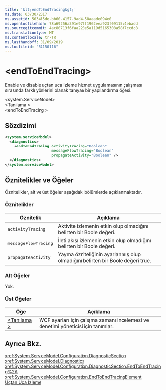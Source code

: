 ```yaml
---
title: '&lt;endToEndTracing&gt;'
ms.date: 03/30/2017
ms.assetid: 5034f5de-bb60-4157-9ad4-58aaade094e0
ms.openlocfilehash: 78a69256a391e97ff1962eea923f09115c4ebadd
ms.sourcegitcommit: 4ac80713f6faa220e5a119d5165308a58f7ccdc8
ms.translationtype: MT
ms.contentlocale: tr-TR
ms.lasthandoff: 01/09/2019
ms.locfileid: "54150116"
---
```

# <a name="ltendtoendtracinggt"></a>&lt;endToEndTracing&gt;
Enable ve disable uçtan uca izleme hizmet uygulamasının çalışması sırasında farklı yönlerini olanak tanıyan bir yapılandırma öğesi.  
  
 \<system.ServiceModel>  
\<Tanılama >  
\<endToEndTracing >  
  
## <a name="syntax"></a>Sözdizimi  
  
```xml  
<system.serviceModel>
  <diagnostics>
    <endToEndTracing activityTracing="Boolean"
                     messageFlowTracing="Boolean"
                     propagateActivity="Boolean" />
  </diagnostics>
</system.serviceModel>
```  
  
## <a name="attributes-and-elements"></a>Öznitelikler ve Öğeler  
 Öznitelikler, alt ve üst öğeler aşağıdaki bölümlerde açıklanmaktadır.  
  
### <a name="attributes"></a>Öznitelikler  
  
|Öznitelik|Açıklama|  
|---------------|-----------------|  
|`activityTracing`|Aktivite izlemenin etkin olup olmadığını belirten bir Boole değeri.|  
|`messageFlowTracing`|İleti akışı izlemenin etkin olup olmadığını belirten bir Boole değeri.|  
|`propagateActivity`|Yayma özniteliğinin ayarlanmış olup olmadığını belirten bir Boole değeri true.|  
  
### <a name="child-elements"></a>Alt Öğeler  
 Yok.  
  
### <a name="parent-elements"></a>Üst Öğeler  
  
|Öğe|Açıklama|  
|-------------|-----------------|  
|[\<Tanılama >](../../../../../docs/framework/configure-apps/file-schema/wcf/diagnostics.md)|WCF ayarları için çalışma zamanı incelemesi ve denetimi yöneticisi için tanımlar.|  
  
## <a name="see-also"></a>Ayrıca Bkz.  
 <xref:System.ServiceModel.Configuration.DiagnosticSection>  
 <xref:System.ServiceModel.Diagnostics>  
 <xref:System.ServiceModel.Configuration.DiagnosticSection.EndToEndTracing%2A>  
 <xref:System.ServiceModel.Configuration.EndToEndTracingElement>  
 [Uçtan Uca İzleme](../../../../../docs/framework/wcf/diagnostics/tracing/end-to-end-tracing.md)
